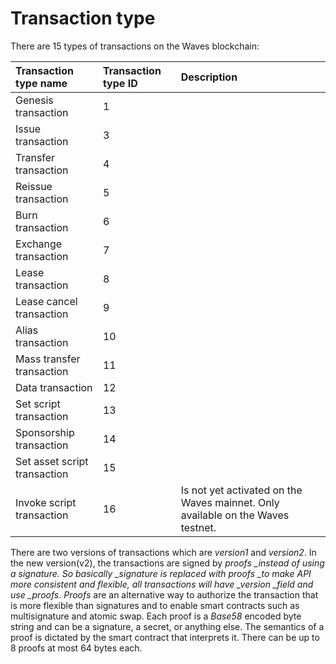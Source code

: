 # Transaction type

There are 15 types of transactions on the Waves blockchain:

| Transaction type name | Transaction type ID | Description |
| :--- | :--- | :--- |
| Genesis transaction | 1 |  |
| Issue transaction | 3 |  |
| Transfer transaction | 4 |  |
| Reissue transaction | 5 |  |
| Burn transaction | 6 |  |
| Exchange transaction | 7 |  |
| Lease transaction | 8 |  |
| Lease cancel transaction | 9 |  |
| Alias transaction | 10 |  |
| Mass transfer transaction | 11 |  |
| Data transaction | 12 |  |
| Set script transaction | 13 |  |
| Sponsorship transaction | 14 |  |
| Set asset script transaction | 15 |  |
| Invoke script transaction | 16 | Is not yet activated on the Waves mainnet. Only available on the Waves testnet. |

There are two versions of transactions which are _version1_ and _version2_. In the new version\(v2\), the transactions are signed by _proofs \_instead of using a signature. So basically \_signature is replaced with proofs \_to make API more consistent and flexible, all transactions will have \_version \_field and use \_proofs_. _Proofs_ are an alternative way to authorize the transaction that is more flexible than signatures and to enable smart contracts such as multisignature and atomic swap. Each proof is a _Base58_ encoded byte string and can be a signature, a secret, or anything else. The semantics of a proof is dictated by the smart contract that interprets it. There can be up to 8 proofs at most 64 bytes each.


